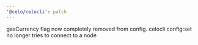 ```yaml
---
'@celo/celocli': patch
---
```


gasCurrency flag now completely removed from config. celocli config:set no longer tries to connect to a node

